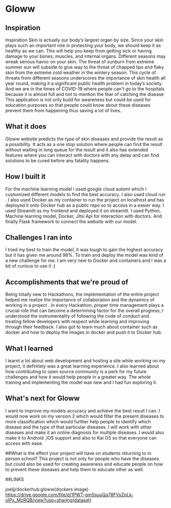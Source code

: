 # Gloww
## Inspiration
Inspiration
Skin is actually our body’s largest organ by size. Since your skin plays such an important role in protecting your body, we should keep it as healthy as we can. This will help you keep from getting sick or having damage to your bones, muscles, and internal organs. Different seasons may wreak serious havoc on your skin. The threat of sunburn from extreme summer sun will subside to give way to the threat of chapped lips and flaky skin from the extreme cold weather in the wintery season. This cycle of threats from different seasons underscores the importance of skin health all year round, making it a significant public health problem in today’s society. And we are in the times of COVID-19 where people can't go to the hospitals because it is almost full and not to mention the fear of catching the disease
This application is not only build for awareness but could be used for education purposes so that people could know about these diseases prevent them from happening thus saving a lot of lives.

## What it does
Gloww website predicts the type of skin diseases and provide the result as a possibility. It acts as a one stop solution where people can find the result without waiting in long queue for the result and it also has extended features where you can interact with doctors with any delay and can find solutions to be cured before any fatality happens.

## How I built it
For the machine learning model i used google cloud automl which I customized different models to find the best accuracy. I also used cloud run . I also used Docker as my container to run the project on localhost and has deployed it onto Docker hub as a public repo so to access in a easier way. I used Streamlit as my frontend and deployed it on streamlit. I used Python, Machine learning model, Docker, Jitsi Api for interaction with doctors. And finally Flask framework to connect the website with our model.

## Challenges I ran into
 I tried my best to train the model, it was tough to gain the highest accuracy but it has given me around 98%. To train and deploy the model was kind of a new challenge for me. I am very new to Docker and containers and I was a bit of curious to use it :)

## Accomplishments that we're proud of
Being totally new to Hackathons, the implementation of the entire project helped me realize the importance of collaboration and the dynamics of working in a project . In every Hackathon, proper time management plays a crucial role that can become a determining factor for the overall progress; I understood the instrumentality of following the code of conduct and treating fellow developers with respect while learning and improving through their feedback. I also got to learn much about container such as docker and how to deploy the images in docker and push it to Docker hub.

## What I learned
I learnt a lot about web development and hosting a site while working on my project, it definitely was a great learning experience.  I also learned about how contributing to open source community is a perk for my future challenges and how it would help people in a greater way. The whole training and implementing the model was new and I had fun exploring it.

## What's next for Gloww
I want to improve my models accuracy and achieve the best result I can. I would now work on my version 2 which would filter the present diseases to more classification which would further help people to identify which disease and the type of that particular diseases. I will work with other diseases and make it an online diagnosis for multiple diseases. I would also make it to Android ,IOS support and also to Kai OS so that everyone can access with ease.

##What is the effect your project will have on students returning to in person school?
This project is not only for people who have the diseases but could also be used for creating awareness and educate people on how to prevent these diseases and help them to educate other as well.

##LINKS

joeljj/dockerhub:gloww(dockers image) 
https://drive.google.com/file/d/1PWT-gmSsuuQa78FVsZpLk-oIPx_MzRQB/view?usp=sharing(dataset)
